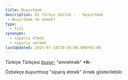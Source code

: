 ```yaml
---
title: Buyurtmak
description: Öz Türkçe Sözlük - - Buyurtmak 
 - Buyurtmak ne demek?
type:
  - fiil
synonyms:
  - sipariş etmek
  - sipariş vermek
lastUpdated: 2025-07-18T10:58:00.000+03:00
---
```

Türkiye Türkçesi _[buyur-](/sozluk/buyurmak)_ "emretmek" **+It-** 

Özbekçe _buyurtmoq_ "sipariş etmek" örnek gösterilebilir.
